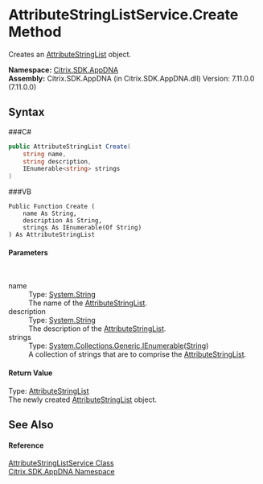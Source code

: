 # AttributeStringListService.Create Method 
 

Creates an <a href="T_Citrix_SDK_AppDNA_AttributeStringList">AttributeStringList</a> object.

**Namespace:**&nbsp;<a href="N_Citrix_SDK_AppDNA">Citrix.SDK.AppDNA</a><br />**Assembly:**&nbsp;Citrix.SDK.AppDNA (in Citrix.SDK.AppDNA.dll) Version: 7.11.0.0 (7.11.0.0)

## Syntax

###C#
```csharp
public AttributeStringList Create(
	string name,
	string description,
	IEnumerable<string> strings
)
```

###VB
```vbnet
Public Function Create ( 
	name As String,
	description As String,
	strings As IEnumerable(Of String)
) As AttributeStringList
```


#### Parameters
&nbsp;<dl><dt>name</dt><dd>Type: <a href="http://msdn2.microsoft.com/en-us/library/s1wwdcbf" target="_blank">System.String</a><br />The name of the <a href="T_Citrix_SDK_AppDNA_AttributeStringList">AttributeStringList</a>.</dd><dt>description</dt><dd>Type: <a href="http://msdn2.microsoft.com/en-us/library/s1wwdcbf" target="_blank">System.String</a><br />The description of the <a href="T_Citrix_SDK_AppDNA_AttributeStringList">AttributeStringList</a>.</dd><dt>strings</dt><dd>Type: <a href="http://msdn2.microsoft.com/en-us/library/9eekhta0" target="_blank">System.Collections.Generic.IEnumerable</a>(<a href="http://msdn2.microsoft.com/en-us/library/s1wwdcbf" target="_blank">String</a>)<br />A collection of strings that are to comprise the <a href="T_Citrix_SDK_AppDNA_AttributeStringList">AttributeStringList</a>.</dd></dl>

#### Return Value
Type: <a href="T_Citrix_SDK_AppDNA_AttributeStringList">AttributeStringList</a><br />The newly created <a href="T_Citrix_SDK_AppDNA_AttributeStringList">AttributeStringList</a> object.

## See Also


#### Reference
<a href="T_Citrix_SDK_AppDNA_AttributeStringListService">AttributeStringListService Class</a><br /><a href="N_Citrix_SDK_AppDNA">Citrix.SDK.AppDNA Namespace</a><br />